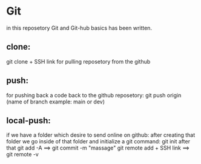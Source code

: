 # Git
in this reposetory Git and Git-hub basics has been written.

## clone: 
git clone + SSH link
for pulling reposetory from the github 
## push:
for pushing back a code back to the github reposetory: git push origin (name of branch example: main or dev)

## local-push:
if we have a folder which desire to send online on github: after creating that folder we go inside of that folder and initialize a git command: git init 
after that git add -A ==> git commit -m "massage"
git remote add + SSH link ==> git remote -v 
 
